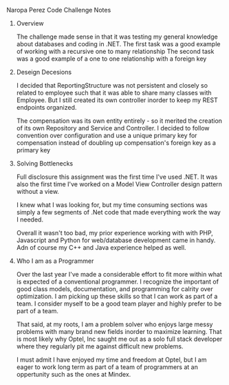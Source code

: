 Naropa Perez
Code Challenge
Notes

1. Overview

	The challenge made sense in that it was testing my general knowledge about databases and coding in .NET.
	The first task was a good example of working with a recursive one to many relationship
	The second task was a good example of a one to one relationship with a foreign key

2. Deseign Decesions

	I decided that ReportingStructure was not persistent and closely so related to employee such that it was able to share many classes with Employee.
	But I still created its own controller inorder to keep my REST endpoints organized.

	The compensation was its own entity entirely - so it merited the creation of its own Repository and Service and Controller.
	I decided to follow convention over configuration and use a unique primary key for compensation 
	instead of doubling up compensation's foreign key as a primary key

3. Solving Bottlenecks

	Full disclosure this assignment was the first time I've used .NET. 
	It was also the first time I've worked on a Model View Controller design pattern without a view.
	
	I knew what I was looking for, but my time consuming sections was simply a few segments of .Net code that made everything work the way I needed.

	Overall it wasn't too bad, my prior experience working with with PHP, Javascript and Python for web/database development came in handy.
	Adn of course my C++ and Java experience helped as well.
	
4. Who I am as a Programmer

	Over the last year I've made a considerable effort to fit more within what is expected of a conventional programmer.
	I recognize the important of good class models, documentation, and programming for calrity over optimization.
	I am picking up these skills so that I can work as part of a team. 
	I consider myself to be a good team player and highly prefer to be part of a team.

	That said, at my roots, I am a problem solver who enjoys large messy problems with many brand new fields inorder to maximize learning.
	That is most likely why Optel, Inc saught me out as a solo full stack developer where they regularly pit me against difficult new problems.

	I must admit I have enjoyed my time and freedom at Optel, 
	but I am eager to work long term as part of a team of programmers at an oppertunity such as the ones at Mindex.

